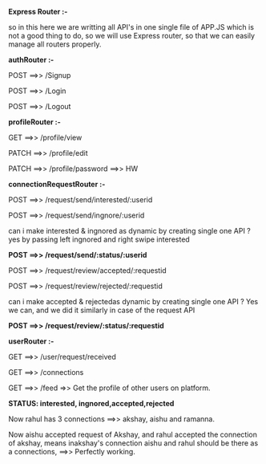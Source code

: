**Express Router :-**

so in this here we are writting all API's in one single file of APP.JS which is not a good thing to do, so we will use Express router, so that we can easily manage all routers properly.

**authRouter :-**

POST 	==>>  /Signup

POST 	==>>  /Login

POST 	==>>  /Logout

**profileRouter :-**

GET		==>>  /profile/view

PATCH	==>>  /profile/edit

PATCH	==>>  /profile/password ==>> HW

**connectionRequestRouter :-**

POST	==>>  /request/send/interested/:userid

POST	==>>  /request/send/ingnore/:userid

can i make interested & ingnored as dynamic by creating single one API ? yes by passing left ingnored and right swipe interested

**POST	==>>  /request/send/:status/:userid**

POST	==>>  /request/review/accepted/:requestid

POST	==>>  /request/review/rejected/:requestid

can i make accepted & rejectedas dynamic by creating single one API ? Yes we can, and we did it similarly in case of the request API

**POST	==>>  /request/review/:status/:requestid**

**userRouter :-**

GET		==>>  /user/request/received

GET		==>>  /connections

GET		==>>  /feed	=>> Get the profile of other users on platform.

**STATUS: interested, ingnored,accepted,rejected**


Now rahul has 3 connections ==>> akshay, aishu and ramanna.

Now aishu accepted request of Akshay, and rahul accepted the connection of akshay, means inakshay's connection aishu and rahul should be there as a connections, ==>> Perfectly working.
